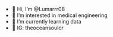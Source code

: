- 👋 Hi, I’m @Lumarrr08
- 👀 I’m interested in medical engineering 
- 🌱 I’m currently learning data
- 💞️ IG: theoceansoulcr


<!---
Lumarrr08/Lumarrr08 is a ✨ special ✨ repository because its `README.md` (this file) appears on your GitHub profile.
You can click the Preview link to take a look at your changes.
--->
